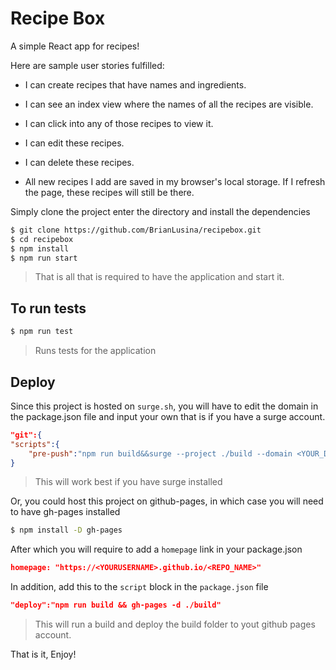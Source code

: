 # Recipe Box

A simple React app for recipes!

Here are sample user stories fulfilled:

+ I can create recipes that have names and ingredients.

+ I can see an index view where the names of all the recipes are visible.

+ I can click into any of those recipes to view it.

+ I can edit these recipes.

+ I can delete these recipes.

+ All new recipes I add are saved in my browser's local storage. If I refresh the page, these recipes will still be there.


Simply clone the project enter the directory and install the dependencies

``` sh
$ git clone https://github.com/BrianLusina/recipebox.git
$ cd recipebox
$ npm install
$ npm run start
```
> That is all that is required to have the application and start it.

## To run tests

``` sh
$ npm run test
```
> Runs tests for the application

## Deploy

Since this project is hosted on `surge.sh`, you will have to edit the domain in the package.json file and input your own
that is if you have a surge account.

``` json
"git":{
"scripts":{
	"pre-push":"npm run build&&surge --project ./build --domain <YOUR_DOMAIN_NAME>.surge.sh"
}
```
> This will work best if you have surge installed


Or, you could host this project on github-pages, in which case you will need to have gh-pages installed

``` sh
$ npm install -D gh-pages
```

After which you will require to add a `homepage` link in your package.json

``` json
homepage: "https://<YOURUSERNAME>.github.io/<REPO_NAME>"
```

In addition, add this to the `script` block in the `package.json` file

``` json
"deploy":"npm run build && gh-pages -d ./build"
```
> This will run a build and deploy the build folder to yout github pages account.


That is it, Enjoy!